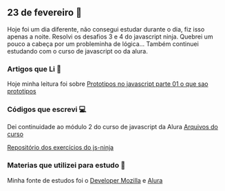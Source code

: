 ## 23 de fevereiro :pushpin:

Hoje foi um dia diferente, não consegui estudar durante o dia, fiz isso apenas a noite. Resolvi os desafios 3 e 4 do javascript ninja. Quebrei um pouco a cabeça por um probleminha de lógica... Também continuei estudando com o curso de javascript oo da alura.

### Artigos que Li :newspaper:

Hoje minha leitura foi sobre [Prototipos no javascript parte 01 o que sao prototipos](https://imasters.com.br/front-end/javascript/prototipos-no-javascript-parte-01-o-que-sao-prototipos/?trace=1519021197&source=admin)

### Códigos que escrevi :computer:

Dei continuidade ao módulo 2 do curso de javascript da Alura
[Arquivos do curso](https://github.com/crisgon/curso-javascript-oo)

[Repositório dos exercícios do js-ninja](https://github.com/crisgon/curso-javascript-ninja)

### Materias que utilizei para estudo :scroll:

Minha fonte de estudos foi o [Developer Mozilla](https://developer.mozilla.org/pt-BR/docs) e [Alura](https://alura.com.br)









